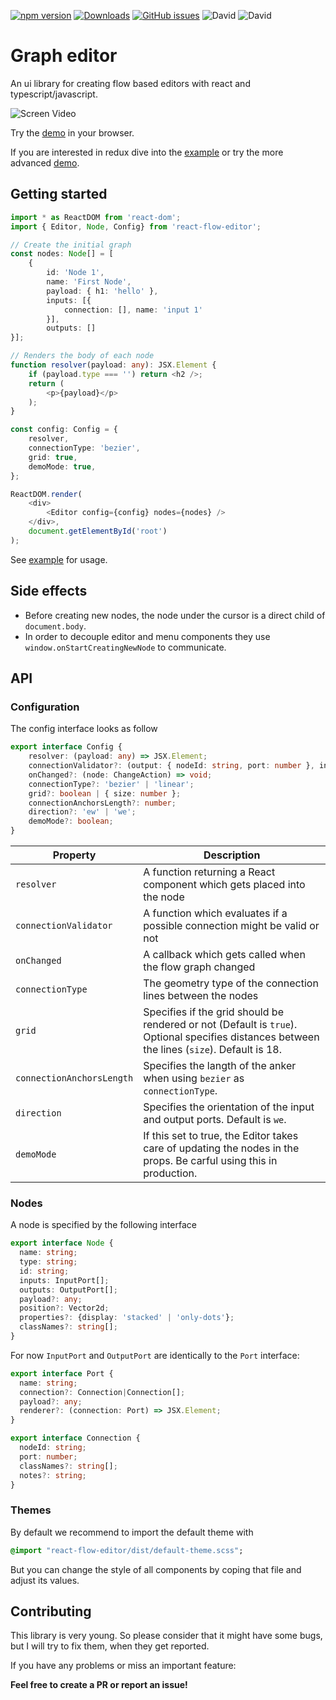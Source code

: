 [![npm version](https://badge.fury.io/js/react-flow-editor.svg)](https://badge.fury.io/js/react-flow-editor)
[![Downloads](https://img.shields.io/npm/dt/react-flow-editor.svg)](https://www.npmjs.com/package/react-flow-editor)
[![GitHub issues](https://img.shields.io/github/issues/lochbrunner/react-flow-editor.svg)](https://github.com/lochbrunner/react-flow-editor/issues)
![David](https://img.shields.io/david/lochbrunner/react-flow-editor.svg)
![David](https://img.shields.io/david/dev/lochbrunner/react-flow-editor.svg)

# Graph editor

An ui library for creating flow based editors with react and typescript/javascript.

![Screen Video](./docs/screen.gif)

Try the [demo](https://lochbrunner.github.io/react-flow-editor/simple) in your browser.

If you are interested in redux dive into the [example](./example/redux/) or try the more advanced [demo](https://lochbrunner.github.io/react-flow-editor/redux/index.html).

## Getting started

```typescript
import * as ReactDOM from 'react-dom';
import { Editor, Node, Config} from 'react-flow-editor';

// Create the initial graph
const nodes: Node[] = [
    {
        id: 'Node 1',
        name: 'First Node',
        payload: { h1: 'hello' },
        inputs: [{
            connection: [], name: 'input 1'
        }],
        outputs: []
}];

// Renders the body of each node
function resolver(payload: any): JSX.Element {
    if (payload.type === '') return <h2 />;
    return (
        <p>{payload}</p>
    );
}

const config: Config = {
    resolver,
    connectionType: 'bezier',
    grid: true,
    demoMode: true,
};

ReactDOM.render(
    <div>
        <Editor config={config} nodes={nodes} />
    </div>,
    document.getElementById('root')
);

```

See [example](./example/) for usage.

## Side effects

* Before creating new nodes, the node under the cursor is a direct child of `document.body`.
* In order to decouple editor and menu components they use `window.onStartCreatingNewNode` to communicate.

## API

### Configuration

The config interface looks as follow

```typescript
export interface Config {
    resolver: (payload: any) => JSX.Element;
    connectionValidator?: (output: { nodeId: string, port: number }, input: { nodeId: string, port: number }) => boolean;
    onChanged?: (node: ChangeAction) => void;
    connectionType?: 'bezier' | 'linear';
    grid?: boolean | { size: number };
    connectionAnchorsLength?: number;
    direction?: 'ew' | 'we';
    demoMode?: boolean;
}
```

Property | Description
--- | ---
`resolver` | A function returning a React component which gets placed into the node
`connectionValidator` | A function which evaluates if a possible connection might be valid or not
`onChanged` | A callback which gets called when the flow graph changed
`connectionType` | The geometry type of the connection lines between the nodes
`grid` | Specifies if the grid should be rendered or not (Default is `true`). Optional specifies distances between the lines (`size`). Default is 18.
`connectionAnchorsLength` | Specifies the langth of the anker when using `bezier` as `connectionType`.
`direction` | Specifies the orientation of the input and output ports. Default is `we`.
`demoMode` | If this set to true, the Editor takes care of updating the nodes in the props. Be carful using this in production.

### Nodes

A node is specified by the following interface

```typescript
export interface Node {
  name: string;
  type: string;
  id: string;
  inputs: InputPort[];
  outputs: OutputPort[];
  payload?: any;
  position?: Vector2d;
  properties?: {display: 'stacked' | 'only-dots'};
  classNames?: string[];
}
```

For now `InputPort` and `OutputPort` are identically to the `Port` interface:

```typescript
export interface Port {
  name: string;
  connection?: Connection|Connection[];
  payload?: any;
  renderer?: (connection: Port) => JSX.Element;
}
```

```typescript
export interface Connection {
  nodeId: string;
  port: number;
  classNames?: string[];
  notes?: string;
}
```

### Themes

By default we recommend to import the default theme with

```sass
@import "react-flow-editor/dist/default-theme.scss";
```

But you can change the style of all components by coping that file and adjust its values.

## Contributing

This library is very young. So please consider that it might have some bugs, but I will try to fix them, when they get reported.

If you have any problems or miss an important feature:

**Feel free to create a PR or report an issue!**